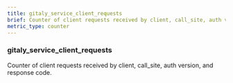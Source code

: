 ```yaml
---
title: gitaly_service_client_requests
brief: Counter of client requests received by client, call_site, auth version, and response code.
metric_type: counter
---
```

### gitaly_service_client_requests

Counter of client requests received by client, call_site, auth version, and response code.